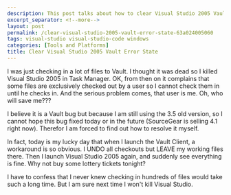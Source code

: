 ```yaml
---
description: This post talks about how to clear Visual Studio 2005 Vault error state.
excerpt_separator: <!--more-->
layout: post
permalink: /clear-visual-studio-2005-vault-error-state-63a024005060
tags: visual-studio visual-studio-code windows
categories: [Tools and Platforms]
title: Clear Visual Studio 2005 Vault Error State
---
```

I was just checking in a lot of files to Vault. I thought it was dead so I killed Visual Studio 2005 in Task Manager. OK, from then on it complains that some files are exclusively checked out by a user so I cannot check them in until he checks in. And the serious problem comes, that user is me. Oh, who will save me???
<!--more-->

I believe it is a Vault bug but because I am still using the 3.5 old version, so I cannot hope this bug fixed today or in the future (SourceGear is selling 4.1 right now). Therefor I am forced to find out how to resolve it myself.

In fact, today is my lucky day that when I launch the Vault Client, a workaround is so obvious. I UNDO all checkouts but LEAVE my working files there. Then I launch Visual Studio 2005 again, and suddenly see everything is fine. Why not buy some lottery tickets tonight?

I have to confess that I never knew checking in hundreds of files would take such a long time. But I am sure next time I won't kill Visual Studio.
